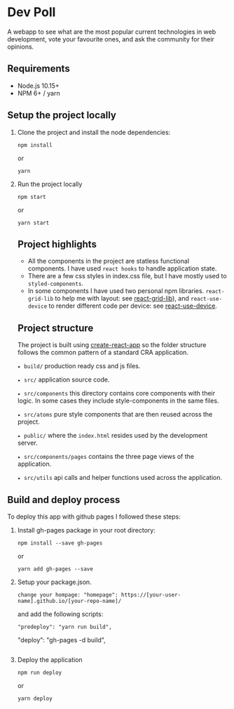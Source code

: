 # Dev Poll

A webapp to see what are the most popular current technologies in web development, vote your favourite ones, and ask the community for their opinions.

## Requirements
- Node.js 10.15+
- NPM 6+ / yarn


## Setup the project locally


1. Clone the project and install the node dependencies:

   ```
   npm install
   ```
   or
   ```
   yarn
   ```
2. Run the project locally
    ```
   npm start
   ```
   or
   ```
   yarn start
   ```

    ## Project highlights
    - All the components in the project are statless functional components. I have used `react hooks` to handle application state.
    - There are a few css styles in index.css file, but I have mostly used to `styled-components`.
    - In some components I have used two personal npm libraries. `react-grid-lib` to help me with layout: see [react-grid-lib](https://www.npmjs.com/package/react-grid-lib)), and `react-use-device` to render different code per device: see [react-use-device](https://www.npmjs.com/package/react-use-device).



   ## Project structure
   The project is built using [create-react-app](https://github.com/facebook/create-react-app) so the folder structure follows the common pattern of a standard CRA application.

    `▸ build/` production ready css and js files.

    `▸ src/`  application source code.

    `▸ src/components` this directory contains core components with their logic. In some cases they include style-components in the same files.

    `▸ src/atoms` pure style components that are then reused across the project.


    `▸ public/` where the `index.html` resides used by the development server.


    `▸ src/components/pages` contains the three page views of the application.


    `▸ src/utils` api calls and helper functions used across the application.


## Build and deploy process

To deploy this app with github pages I followed these steps: 
1. Install gh-pages package in your root directory:

   ```
   npm install --save gh-pages
   ```
   or
   ```
   yarn add gh-pages --save
   ```
2. Setup your package.json.
    ```
   change your hompage: "homepage": https://[your-user-name].github.io/[your-repo-name]/
   ```
   and add the following scripts:
   ```
   "predeploy": "yarn run build",
   ```
   "deploy": "gh-pages -d build",
   ```
3. Deploy the application
   ```
   npm run deploy

   ```
   or
   ```
   yarn deploy
   ```

